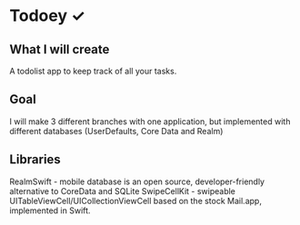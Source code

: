 # Todoey ✓

## What I will create

A todolist app to keep track of all your tasks. 

## Goal

I will make 3 different branches with one application, but implemented with different databases (UserDefaults, Core Data and Realm)

## Libraries

RealmSwift - mobile database is an open source, developer-friendly alternative to CoreData and SQLite
SwipeCellKit - swipeable UITableViewCell/UICollectionViewCell based on the stock Mail.app, implemented in Swift.
